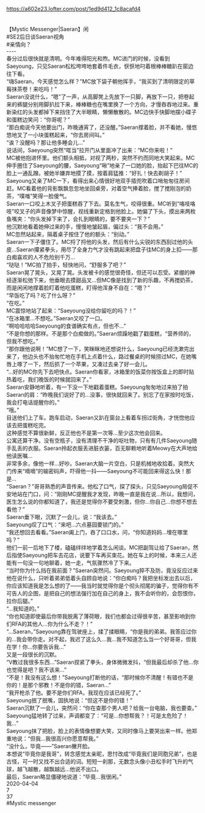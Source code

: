 https://a602e23.lofter.com/post/1ed9d412_1c8acafd4<br/>
<br/>
<br/>
【Mystic Messenger|Saeran】闲<br/>
#SE2后日谈Saeran视角<br/>
#亲情向？<br/>
----<br/>
春分过后很快就是清明。今年难得阳光和煦。MC进门的时候，没看到Saeyoung，只见Saeran松松垮垮地套着件毛衣，恹恹地叼着根棒棒糖趴在窗边往下看。<br/>
“嗨Saeran，今天感觉怎么样？”MC放下袋子朝他挥手，“我买到了清明限定的草莓抹茶卷！来吃吗！”<br/>
Saeran没说什么，“嗯”了一声，从高脚凳上先放下一只脚，再放下一只，把卷起来的裤腿分别用脚扒拉下来，棒棒糖也在嘴里换了一个方向，才慢吞吞地过来。重新染红的头发都掉下来挡住了大半眼睛，懒懒散散的。MC边快手快脚地摆小碟子和蛋糕边笑问：“你哥呢？”<br/>
“那白痴说今天他要出门，昨晚通宵了，还没醒。”Saeran撑着脸，并不看她，慢悠悠地叉了一小块蛋糕起来，“你去房间叫。”<br/>
“诶？没醒吗？那让他多睡会儿...”<br/>
说话间，Saeyoung突然“哐当”拉开门从里面冲了出来：“MC你来啦！”<br/>
MC被他抱进怀里。他们额头相抵，对视了两秒，突然不约而同地大笑起来。MC伸手圈住了Saeyoung的腰，Saeyoung“啾”地亲了一口她的脸，抬起下巴往MC的脸上一通乱蹭。被她半嫌弃地摸了摸，按着肩猛推：“好扎！快去剃胡子！”<br/>
Saeyoung又亲了MC一下，看得出来心情很好地双手插兜吹着口哨匆匆往房间赶。MC看着他的背影飘飘忽忽地坐回桌旁，对着空气捧着脸，搅了搅刚泡的奶茶，“噗嗤”笑得一脸傻气。<br/>
Saeran一口咬上木叉子把蛋糕吞了下去。莫名生气，咬得很重。MC听到“咯吱咯吱”咬叉子的声音像梦中惊醒，视线重新定格到他脸上。她偏了下头，摸出来两枚鱼嘴夹：“你头发掉下来了，会扎到眼睛的，要不要夹一下？”<br/>
他沉默地看着她伸过来的手，慢慢地皱起眉，偏过头：“我不会用。”<br/>
MC忽然站起来，隔着桌子按住了他的额头：“别动。”<br/>
Saeran一下子僵住了。MC捋了捋他的头发，然后有什么尖锐的东西刮过他的头皮...Saeran攥紧拳头，用尽了全身力气才没有跳起来把盘子往MC的身上扣——那白痴喜欢的人不危险别千万...<br/>
“哒哒！”MC拍了拍手，轻快地问，“舒服多了吧？”<br/>
Saeran晃了晃头，又晃了晃。头发被卡的感觉很奇怪，但还可以忍受。紧绷的神经逐渐松弛下来，他垂眼去摸甜品叉...但MC像是找到了新的乐趣，不再搅奶茶，而是闲闲地撑着脸盯着他吃蛋糕，盯得他浑身不自在：“嗯？”<br/>
“早饭吃了吗？吃了什么呀？”<br/>
“在吃。”<br/>
MC震惊地站了起来：“Saeyoung没给你留吃的吗？！”<br/>
“在冰箱里...不想吃。”Saeran又咬了一口。<br/>
“啊哈哈哈哈Saeyoung的食谱确实有点，但也不...”<br/>
“不是你想的那样。不是那个白痴做的。”Saeran烦躁地戳了戳蛋糕，“营养师的，但我不想吃。”<br/>
“那你跟他说啊！”MC想了一下，笑眯眯地还想说什么，Saeyoung已经洗漱完出来了，他边头也不抬匆忙地在手机上点着什么，路过餐桌的时候捞过MC，在她嘴唇上啄了一下，然后抓了一个苹果，又凑过去亲了好一会儿。<br/>
“...好的MC你先下去吧快点。Saeran你看家，冰箱里的饭菜你按饭盒上的即时贴热着吃，我们晚饭的时候就回来了。”<br/>
Saeran安静地听着，有一下没一下地戳着蛋糕。Saeyoung匆匆地过来拍了拍Saeran的肩：“昨晚我们说好了的...没事，很快就回来了。别忘了在家按时吃饭，我会打电话提醒你的。”<br/>
“哦。”<br/>
目送他们上了车。跑车启动，Saeran又趴在窗台上看着车拐过街角，才恍惚他应该去把蛋糕吃完。<br/>
这种感觉不算很新鲜，反正他也不是第一次等...至少这次他会回来。<br/>
公寓还算干净。没有空瓶子，没有清理不干净的呕吐物，只有有几件Saeyoung随手乱丢的衣服。Saeran拎起衣服丢进脏衣篓，百无聊赖地听着Meowy在大声地给他读医嘱...<br/>
非常多余，像他一样...好吵。Saeran大脑一片空白，只是机械地收拾着。突然大门传来“嘀嘀”的输密码声，吓得他一抖——Saeyoung不可能回来得这么快！那是...<br/>
“Saeran？”哥哥熟悉的声音传来。他松了口气，探了探头，只见Saeyoung局促不安地站在门口，问：“刚刚MC提醒我才发现，昨晚一直是我在说...所以，我想问，医生怎么说的你都知道了，我还是觉得你不要受刺激，但你...你自己...你想不想去看他？”<br/>
Saeran垂下眼，沉默了一会儿，说：“我该去。”<br/>
Saeyoung叹了口气：“来吧...六点墓园要锁门的。”<br/>
“我还想回去看看。”Saeran阖上门，吞了口口水，问，“你知道妈妈...埋在哪里吗？”<br/>
他们一前一后地下了楼，磕磕绊绊地学着怎么闲谈。MC把副驾让给了Saeran，然后指使Saeyoung把车去花店，说要下车再买束花。她在车上的时候，本来三人还能有一句没一句地聊着，她一走，气氛骤然冷了下来。<br/>
“当时你为什么挡在我前面？”Saeran突然问。Saeyoung猝不及防，竟没反应过来他在说什么，只听着弟弟低着头自顾自地说：“你白痴吗？我把坐标发出去以后，你应该知道我是怎么想的了——我当时就觉得你是个彻头彻尾的骗子，觉得你有不可告人的企图，是把自己的想法强行加在自己的身上，我不会听你的，会怨恨你，拉你后腿。”<br/>
“...我知道的。”<br/>
“你也知道即使最后你带我脱离了薄荷眼，我们也都会过得很辛苦，甚至影响到你们RFA的其他人...你为什么不走？！”<br/>
“...Saeran，”Saeyoung靠在驾驶座上，揉了揉眼睛，“你是我的弟弟。我答应过你的...我会带你走。对不起，我迟了这么久...我...我不知道怎么当一个好哥哥，但我在学！你...你要告诉我...”<br/>
又是一段很长的沉默。<br/>
“V教过我很多东西...”Saeran捏紧了拳头，身体微微发抖，“但我最后却杀了他...你也觉得是吧？我不该来...”<br/>
“不是！我没有这么想！”Saeyoung打断他的话，“那时候你不清醒！有错也不是你的！是那个邪教！不是你的错，Saeran...”<br/>
“我开枪杀了他。要不是你们RFA，我现在应该已经死了。”<br/>
Saeyoung抿了抿嘴，固执地说：“但这不是你的错！”<br/>
Saeran沉默了一会儿，突然问：“你在查那个男人吧？给我一台电脑，我也要查。”<br/>
Saeyoung猛地转了过来，声调都变了：“可是...你想帮我？！可是太危险了！我...”<br/>
Saeyoung抹了把脸，脸上的表情像想要大笑，又同时像马上要哭出来一样。他郑重地说：“但我...我很高兴你愿意帮我。”<br/>
“没什么，毕竟——”Saeran撇开脸。<br/>
本想说“毕竟你是我哥”，转念感觉太亲昵，思忖改成“毕竟我们是同胞兄弟”，也是古怪，可一时又找不出合适的词。短短一刹那，无数念头像小丑松手时飞升的气球，越飞越散，越飘越远...他说不出口。<br/>
最后，Saeran略显僵硬地说道：“毕竟...我很闲。”<br/>
2020-04-04<br/>
7<br/>
37<br/>
#Mystic messenger<br/>

